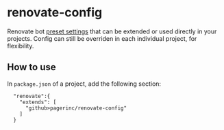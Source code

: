 # renovate-config

Renovate bot [preset settings][presets] that can be extended or used directly in your projects.
Config can still be overriden in each individual project, for flexibility.

## How to use
In `package.json` of a project, add the following section:
```
  "renovate":{
    "extends": [
      "github>pagerinc/renovate-config"
    ]
  }
```

[presets]: https://renovatebot.com/docs/config-presets
